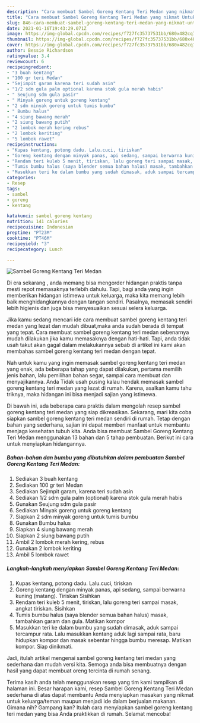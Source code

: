 ```yaml
---
description: "Cara membuat Sambel Goreng Kentang Teri Medan yang nikmat Untuk Jualan"
title: "Cara membuat Sambel Goreng Kentang Teri Medan yang nikmat Untuk Jualan"
slug: 846-cara-membuat-sambel-goreng-kentang-teri-medan-yang-nikmat-untuk-jualan
date: 2021-01-16T19:43:29.071Z
image: https://img-global.cpcdn.com/recipes/f727fc35737531bb/680x482cq70/sambel-goreng-kentang-teri-medan-foto-resep-utama.jpg
thumbnail: https://img-global.cpcdn.com/recipes/f727fc35737531bb/680x482cq70/sambel-goreng-kentang-teri-medan-foto-resep-utama.jpg
cover: https://img-global.cpcdn.com/recipes/f727fc35737531bb/680x482cq70/sambel-goreng-kentang-teri-medan-foto-resep-utama.jpg
author: Bessie Richardson
ratingvalue: 3.4
reviewcount: 6
recipeingredient:
- "3 buah kentang"
- "100 gr teri Medan"
- "Sejimpit garam karena teri sudah asin"
- "1/2 sdm gula palm optional karena stok gula merah habis"
- " Seujung sdm gula pasir"
- " Minyak goreng untuk goreng kentang"
- "2 sdm minyak goreng untuk tumis bumbu"
- " Bumbu halus"
- "4 siung bawang merah"
- "2 siung bawang putih"
- "2 lombok merah kering rebus"
- "2 lombok keriting"
- "5 lombok rawet"
recipeinstructions:
- "Kupas kentang, potong dadu. Lalu.cuci, tiriskan"
- "Goreng kentang dengan minyak panas, api sedang, sampai berwarna kuning (matang). Tiriskan Sisihkan"
- "Rendam teri kuleb 5 menit, tiriskan, lalu goreng teri sampai masak, angkat tiriskan. Sisihkan"
- "Tumis bumbu halus (saya blender semua bahan halus) masak, tambahkan garam dan gula. Matikan kompor"
- "Masukkan teri ke dalam bumbu yang sudah dimasak, aduk sampai tercampur rata. Lalu masukkan kentang aduk lagi sampai rata, baru hidupkan kompor dan masak sebentar hingga bumbu meresap. Matikan kompor. Siap dinikmati."
categories:
- Resep
tags:
- sambel
- goreng
- kentang

katakunci: sambel goreng kentang 
nutrition: 141 calories
recipecuisine: Indonesian
preptime: "PT23M"
cooktime: "PT46M"
recipeyield: "3"
recipecategory: Lunch

---
```



![Sambel Goreng Kentang Teri Medan](https://img-global.cpcdn.com/recipes/f727fc35737531bb/680x482cq70/sambel-goreng-kentang-teri-medan-foto-resep-utama.jpg)

Di era  sekarang , anda memang bisa mengorder hidangan praktis tanpa mesti repot memasaknya terlebih dahulu. Tapi, bagi anda yang ingin memberikan hidangan istimewa untuk keluarga, maka kita memang lebih baik menghidangkannya dengan tangan sendiri. Pasalnya, memasak sendiri lebih higienis dan juga bisa menyesuaikan sesuai selera keluarga.

Jika kamu sedang mencari ide cara membuat sambel goreng kentang teri medan yang lezat dan mudah dibuat,maka anda sudah berada di tempat yang tepat. Cara membuat sambel goreng kentang teri medan  sebenarnya mudah dilakukan jika kamu memasaknya dengan hati-hati. Tapi, anda tidak usah takut akan gagal dalam melakukannya 
sebab di artikel ini kami akan membahas sambel goreng kentang teri medan dengan tepat.  



Nah untuk kamu yang ingin memasak sambel goreng kentang teri medan yang enak, ada beberapa tahap yang dapat dilakukan, pertama memilih jenis bahan, lalu pemilihan bahan segar, sampai cara membuat dan menyajikannya. Anda Tidak usah pusing kalau hendak memasak sambel goreng kentang teri medan yang lezat di rumah. Karena, asalkan kamu  tahu triknya, maka hidangan ini bisa menjadi sajian yang istimewa.

Di bawah ini, ada beberapa cara praktis  dalam mengolah resep sambel goreng kentang teri medan yang siap dikreasikan. Sekarang, mari kita coba siapkan sambel goreng kentang teri medan sendiri di rumah. Tetap dengan bahan yang sederhana, sajian ini dapat memberi manfaat untuk membantu menjaga kesehatan tubuh kita. Anda bisa membuat Sambel Goreng Kentang Teri Medan menggunakan 13 bahan dan 5 tahap pembuatan. Berikut ini cara untuk menyiapkan hidangannya.

<!--inarticleads1-->

##### Bahan-bahan dan bumbu yang dibutuhkan dalam pembuatan Sambel Goreng Kentang Teri Medan:

1. Sediakan 3 buah kentang
1. Sediakan 100 gr teri Medan
1. Sediakan Sejimpit garam, karena teri sudah asin
1. Sediakan 1/2 sdm gula palm (optional) karena stok gula merah habis
1. Gunakan  Seujung sdm gula pasir
1. Sediakan  Minyak goreng untuk goreng kentang
1. Siapkan 2 sdm minyak goreng untuk tumis bumbu
1. Gunakan  Bumbu halus
1. Siapkan 4 siung bawang merah
1. Siapkan 2 siung bawang putih
1. Ambil 2 lombok merah kering, rebus
1. Gunakan 2 lombok keriting
1. Ambil 5 lombok rawet




<!--inarticleads2-->

##### Langkah-langkah menyiapkan Sambel Goreng Kentang Teri Medan:

1. Kupas kentang, potong dadu. Lalu.cuci, tiriskan
1. Goreng kentang dengan minyak panas, api sedang, sampai berwarna kuning (matang). Tiriskan Sisihkan
1. Rendam teri kuleb 5 menit, tiriskan, lalu goreng teri sampai masak, angkat tiriskan. Sisihkan
1. Tumis bumbu halus (saya blender semua bahan halus) masak, tambahkan garam dan gula. Matikan kompor
1. Masukkan teri ke dalam bumbu yang sudah dimasak, aduk sampai tercampur rata. Lalu masukkan kentang aduk lagi sampai rata, baru hidupkan kompor dan masak sebentar hingga bumbu meresap. Matikan kompor. Siap dinikmati.




Jadi, itulah artikel mengenai  sambel goreng kentang teri medan  yang sederhana dan mudah versi kita. Semoga anda bisa membuatnya dengan hasil yang dapat membuat oreng tercinta di rumah senang. 

Terima kasih anda telah menggunakan resep yang tim kami tampilkan di halaman ini. Besar harapan kami, resep  Sambel Goreng Kentang Teri Medan sederhana di atas dapat membantu Anda menyiapkan masakan yang nikmat untuk keluarga/teman maupun menjadi ide dalam berjualan makanan. Gimana nih? Gampang kan? Itulah cara menyiapkan sambel goreng kentang teri medan yang bisa Anda praktikkan di rumah. Selamat mencoba!

